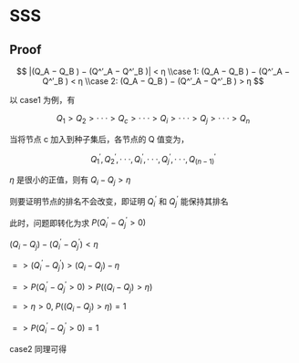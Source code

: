 # SSS

## Proof

$$
|(Q_A − Q_B ) − (Q^′_A − Q^′_B )| < η
\\case 1: (Q_A − Q_B ) − (Q^′_A − Q^′_B ) < η
\\case 2: (Q_A − Q_B ) − (Q^′_A − Q^′_B ) > η
$$

以 case1 为例，有

$$
Q_1 > Q_2 > ··· > Q_c > ··· > Q_i > ··· > Q_j > ··· > Q_n
$$

当将节点 c 加入到种子集后，各节点的 Q 值变为，

$$
Q^′_1,Q^′_2,··· ,Q^′_i,··· ,Q^′_j,··· ,Q^′_{(n−1)}
$$

$η$ 是很小的正值，则有 $Q_i − Q_j > η$

则要证明节点的排名不会改变，即证明 $Q^′_i$ 和 $Q^′_j$ 能保持其排名

此时，问题即转化为求 $P(Q^′_i - Q^′_j > 0)$

 $(Q_i−Q_j)−(Q^′_i−Q^′_j)<η$

$=>  (Q^′_i−Q^′_j)>(Q_i−Q_j)−η$

$=> P(Q^′_i −Q^′_j >0)>P((Q_i −Q_j)>η)$

$=> η > 0$, $P((Q_i−Q_j) > η) = 1$

$=> P(Q^′_i−Q^′_j > 0) = 1$

case2 同理可得

